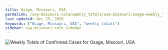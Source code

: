 ```yaml
---
title: Osage, Missouri, USA
permalink: /usa-missouri-cole/weekly_totals/usa-missouri-osage-weekly_totals.html
last_updated: Dec 25, 2020
keywords: ["Osage, Missouri, USA", "weekly totals"]
sidebar: usa-missouri-cole_sidebar
---
```


![Weekly Totals of Confirmed Cases for Osage, Missouri, USA](/covid_tracker/images/graphs/usa-missouri-osage-weekly_totals_graph.png)
